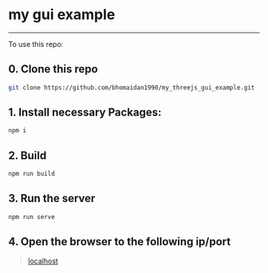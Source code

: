 # my gui example

---

To use this repo:

## 0. Clone this repo
```sh
git clone https://github.com/bhomaidan1990/my_threejs_gui_example.git
```

## 1. Install necessary Packages:
```sh
npm i
```

## 2. Build
```sh
npm run build
```

## 3. Run the server
```sh
npm run serve
```

## 4. Open the browser to the following ip/port
> [localhost](http://127.0.0.1:3000)
